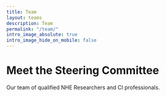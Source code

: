 ```yaml
---
title: Team
layout: teams
description: Team
permalink: "/team/"
intro_image_absolute: true
intro_image_hide_on_mobile: false
---
```


# Meet the Steering Committee

Our team of qualified NHE Researchers and CI professionals.
